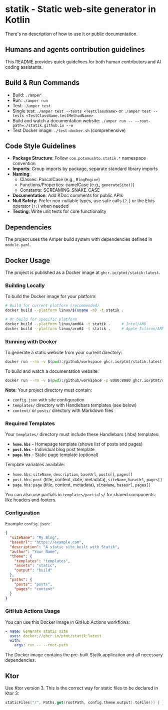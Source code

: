 # statik - Static web-site generator in Kotlin

There's no description of how to use it or public documentation.

## Humans and agents contribution guidelines

This README provides quick guidelines for both human contributors and AI coding assistants.

## Build & Run Commands
- Build: `./amper`
- Run: `./amper run`
- Test: `./amper test`
- Single test: `./amper test --tests <TestClassName>` or `./amper test --tests <TestClassName.testMethodName>`
- Build and watch a documentation website: `./amper run -- --root-path=./statik.github.io --w`
- Test Docker image: `./test-docker.sh` (comprehensive) 

## Code Style Guidelines
- **Package Structure**: Follow `com.potomushto.statik.*` namespace convention
- **Imports**: Group imports by package, separate standard library imports
- **Naming**:
  - Classes: PascalCase (e.g., `BlogEngine`)
  - Functions/Properties: camelCase (e.g., `generateSite()`)
  - Constants: SCREAMING_SNAKE_CASE
- **Documentation**: Add KDoc comments for public APIs
- **Null Safety**: Prefer non-nullable types, use safe calls (`?.`) or the Elvis operator (`?:`) when needed
- **Testing**: Write unit tests for core functionality

## Dependencies
The project uses the Amper build system with dependencies defined in `module.yaml`.

## Docker Usage

The project is published as a Docker image at `ghcr.io/ptmt/statik:latest`.

### Building Locally

To build the Docker image for your platform:

```bash
# Build for current platform (recommended)
docker build --platform linux/$(uname -m) -t statik .

# Or build for specific platform
docker build --platform linux/amd64 -t statik .     # Intel/AMD
docker build --platform linux/arm64 -t statik .     # Apple Silicon/ARM
```

### Running with Docker

To generate a static website from your current directory:

```bash
docker run --rm -v $(pwd):/github/workspace ghcr.io/ptmt/statik:latest run -- --root-path .
```

To build and watch a documentation website:

```bash
docker run --rm -v $(pwd):/github/workspace -p 8080:8080 ghcr.io/ptmt/statik:latest run -- --root-path . --w
```

**Note**: Your project directory must contain:
- `config.json` with site configuration
- `templates/` directory with Handlebars templates (see below)
- `content/` or `posts/` directory with Markdown files

### Required Templates

Your `templates/` directory must include these Handlebars (.hbs) templates:

- **`home.hbs`** - Homepage template (shows list of posts and pages)
- **`post.hbs`** - Individual blog post template
- **`page.hbs`** - Static page template (optional)

Template variables available:
- `home.hbs`: `siteName`, `description`, `baseUrl`, `posts[]`, `pages[]`
- `post.hbs`: `post` (title, content, date, metadata), `siteName`, `baseUrl`, `pages[]`
- `page.hbs`: `page` (title, content, metadata), `siteName`, `baseUrl`, `pages[]`

You can also use partials in `templates/partials/` for shared components like headers and footers.

### Configuration

Example `config.json`:

```json
{
  "siteName": "My Blog",
  "baseUrl": "https://example.com",
  "description": "A static site built with Statik",
  "author": "Your Name",
  "theme": {
    "templates": "templates",
    "assets": "static",
    "output": "build"
  },
  "paths": {
    "posts": "posts",
    "pages": "content"
  }
}
```

### GitHub Actions Usage

You can use this Docker image in GitHub Actions workflows:

```yaml
- name: Generate static site
  uses: docker://ghcr.io/ptmt/statik:latest
  with:
    args: run -- --root-path .
```

The Docker image contains the pre-built Statik application and all necessary dependencies.

## Ktor

Use Ktor version 3.
This is the correct way for static files to be declared in Ktor 3:

```kotlin
staticFiles("/", Paths.get(rootPath, config.theme.output).toFile()) { }
```

